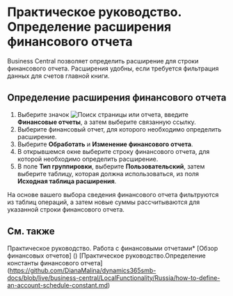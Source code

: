 # Практическое руководство. Определение расширения финансового отчета						 

Business Central позволяет определить расширение для строки финансового отчета. Расширения удобны, если требуется фильтрация данных для счетов главной книги.

 

## Определение расширения финансового отчета

 

1. Выберите значок ![Поиск страницы или отчета](https://docs.microsoft.com/ru-ru/dynamics-nav-app/media/ui-search/search_small.png), введите **Финансовые отчеты**, а затем выберите связанную ссылку.
2. Выберите финансовый отчет, для которого необходимо определить расширение.
3. Выберите **Обработать** и **Изменение финансового отчета**.
4. В открывшемся окне  выберите строку финансового отчета, для которой необходимо определить расширение.
5. В поле **Тип группировки**, выберите **Пользовательский**, затем выберите таблицу, которая должна использоваться, из поля **Исходная таблица расширения**.

 

На основе вашего выбора сведения финансового отчета фильтруются из таблиц операций, а затем новые суммы рассчитываются для указанной строки финансового отчета.

 

## См. также

Практическое руководство. Работа с финансовыми отчетами*
[Обзор финансовых отчетов] ()
[Практическое руководство.Определение константы финансового отчета] (https://github.com/DianaMalina/dynamics365smb-docs/blob/live/business-central/LocalFunctionality/Russia/how-to-define-an-account-schedule-constant.md)
